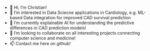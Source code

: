- 👋 Hi, I’m Christian!
- 👀 I’m interested in Data Sciecne applications in Cardiology, e.g. ML-based Data integration for improved CAD survival prediction 
- 🌱 I’m currently explainable AI for understanding the predictive differences in CAD prediction models!
- 💞️ I’m looking to collaborate on all interesting projects connecting computer science and medicine!
- 📫 Contact me here on github!

